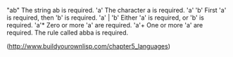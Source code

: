 "ab"	The string ab is required.
'a'	The character a is required.
'a' 'b'	First 'a' is required, then 'b' is required.
'a' | 'b'	Either 'a' is required, or 'b' is required.
'a'*	Zero or more 'a' are required.
'a'+	One or more 'a' are required.
<abba>	The rule called abba is required.

(http://www.buildyourownlisp.com/chapter5_languages)
